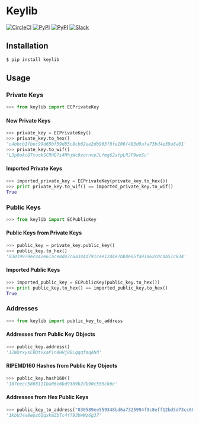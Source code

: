 # Keylib

[![CircleCI](https://img.shields.io/circleci/project/blockstack/keylib-py/master.svg)](https://circleci.com/gh/blockstack/keylib-py/tree/master)
[![PyPI](https://img.shields.io/pypi/v/keylib.svg)](https://pypi.python.org/pypi/keylib/)
[![PyPI](https://img.shields.io/pypi/l/keylib.svg)](https://github.com/namesystem/keylib/blob/master/LICENSE)
[![Slack](http://slack.blockstack.org/badge.svg)](http://slack.blockstack.org/)

## Installation

```bash
$ pip install keylib
```

## Usage

### Private Keys

```python
>>> from keylib import ECPrivateKey
```

#### New Private Keys

```python
>>> private_key = ECPrivateKey()
>>> private_key.to_hex()
'c4bbcb1fbec99d65bf59d85c8cb62ee2db963f0fe106f483d9afa73bd4e39a8a01'
>>> private_key.to_wif()
'L3p8oAcQTtuokSCRHQ7i4MhjWc9zornvpJLfmg62sYpLRJF9woSu'
```

#### Imported Private Keys

```python
>>> imported_private_key = ECPrivateKey(private_key.to_hex())
>>> print private_key.to_wif() == imported_private_key.to_wif()
True
```

### Public Keys

```python
>>> from keylib import ECPublicKey
```

#### Public Keys from Private Keys

```python
>>> public_key = private_key.public_key()
>>> public_key.to_hex()
'03019979ec442e61ace8d47c6a344d791cee12d4e7bbde05fa91a62c0cda51c834'
```

#### Imported Public Keys

```python
>>> imported_public_key = ECPublicKey(public_key.to_hex())
>>> print public_key.to_hex() == imported_public_key.to_hex()
True
```

### Addresses

```python
>>> from keylib import public_key_to_address
```

#### Addresses from Public Key Objects

```python
>>> public_key.address()
'12WDrxysCBDtVxaP1n4HHj8BLqqqfaqANd'
```

#### RIPEMD160 Hashes from Public Key Objects

```python
>>> public_key.hash160()
'107eecc5868111ba06e6bd9309b2db90c555cb6e'
```

#### Addresses from Hex Public Keys

```python
>>> public_key_to_address("030589ee559348bd6a7325994f9c8eff12bd5d73cc683142bd0dd1a17abc99b0dc")
'1KbUJ4x8epz6QqxkmZbTc4f79JbWWz6g37'
```
